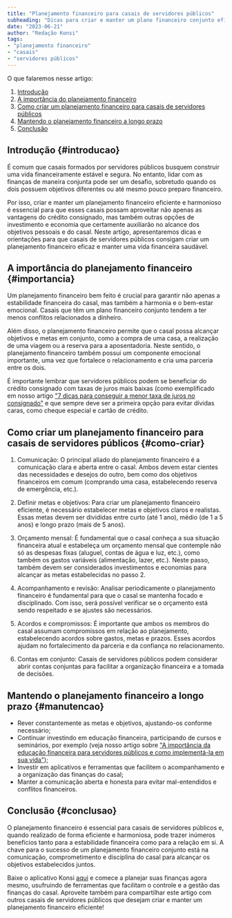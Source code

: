 ```yaml
---
title: "Planejamento financeiro para casais de servidores públicos"
subheading: "Dicas para criar e manter um plano financeiro conjunto eficiente e harmonioso"
date: "2023-06-21"
author: "Redação Konsi"
tags:
- "planejamento financeiro"
- "casais"
- "servidores públicos"
---
```


O que falaremos nesse artigo:

1. [Introdução](#introducao)
2. [A importância do planejamento financeiro](#importancia)
3. [Como criar um planejamento financeiro para casais de servidores públicos](#como-criar)
4. [Mantendo o planejamento financeiro a longo prazo](#manutencao)
5. [Conclusão](#conclusao)

## Introdução {#introducao}

É comum que casais formados por servidores públicos busquem construir uma vida financeiramente estável e segura. No entanto, lidar com as finanças de maneira conjunta pode ser um desafio, sobretudo quando os dois possuem objetivos diferentes ou até mesmo pouco preparo financeiro.

Por isso, criar e manter um planejamento financeiro eficiente e harmonioso é essencial para que esses casais possam aproveitar não apenas as vantagens do crédito consignado, mas também outras opções de investimento e economia que certamente auxiliarão no alcance dos objetivos pessoais e do casal. Neste artigo, apresentaremos dicas e orientações para que casais de servidores públicos consigam criar um planejamento financeiro eficaz e manter uma vida financeira saudável.

## A importância do planejamento financeiro {#importancia}

Um planejamento financeiro bem feito é crucial para garantir não apenas a estabilidade financeira do casal, mas também a harmonia e o bem-estar emocional. Casais que têm um plano financeiro conjunto tendem a ter menos conflitos relacionados a dinheiro.

Além disso, o planejamento financeiro permite que o casal possa alcançar objetivos e metas em conjunto, como a compra de uma casa, a realização de uma viagem ou a reserva para a aposentadoria. Neste sentido, o planejamento financeiro também possui um componente emocional importante, uma vez que fortalece o relacionamento e cria uma parceria entre os dois.

É importante lembrar que servidores públicos podem se beneficiar do crédito consignado com taxas de juros mais baixas (como exemplificado em nosso artigo ["7 dicas para conseguir a menor taxa de juros no consignado"](https://www.konsi.com.br/postagens/7-dicas-para-conseguir-a-menor-taxa-de-juros-no-consignado) e que sempre deve ser a primeira opção para evitar dívidas caras, como cheque especial e cartão de crédito.

## Como criar um planejamento financeiro para casais de servidores públicos {#como-criar}

1. Comunicação: O principal aliado do planejamento financeiro é a comunicação clara e aberta entre o casal. Ambos devem estar cientes das necessidades e desejos do outro, bem como dos objetivos financeiros em comum (comprando uma casa, estabelecendo reserva de emergência, etc.).

2. Definir metas e objetivos: Para criar um planejamento financeiro eficiente, é necessário estabelecer metas e objetivos claros e realistas. Essas metas devem ser divididas entre curto (até 1 ano), médio (de 1 a 5 anos) e longo prazo (mais de 5 anos).

3. Orçamento mensal: É fundamental que o casal conheça a sua situação financeira atual e estabeleça um orçamento mensal que contemple não só as despesas fixas (aluguel, contas de água e luz, etc.), como também os gastos variáveis (alimentação, lazer, etc.). Neste passo, também devem ser considerados investimentos e economias para alcançar as metas estabelecidas no passo 2.

4. Acompanhamento e revisão: Analisar periodicamente o planejamento financeiro é fundamental para que o casal se mantenha focado e disciplinado. Com isso, será possível verificar se o orçamento está sendo respeitado e se ajustes são necessários.

5. Acordos e compromissos: É importante que ambos os membros do casal assumam compromissos em relação ao planejamento, estabelecendo acordos sobre gastos, metas e prazos. Esses acordos ajudam no fortalecimento da parceria e da confiança no relacionamento.

6. Contas em conjunto: Casais de servidores públicos podem considerar abrir contas conjuntas para facilitar a organização financeira e a tomada de decisões.

## Mantendo o planejamento financeiro a longo prazo {#manutencao}

- Rever constantemente as metas e objetivos, ajustando-os conforme necessário;
- Continuar investindo em educação financeira, participando de cursos e seminários, por exemplo (veja nosso artigo sobre ["A importância da educação financeira para servidores públicos e como implementá-la em sua vida"](https://www.konsi.com.br/postagens/a-importancia-da-educao-financeira-para-servidores-pblicos-e-como-implement-la-em-sua-vida));
- Investir em aplicativos e ferramentas que facilitem o acompanhamento e a organização das finanças do casal;
- Manter a comunicação aberta e honesta para evitar mal-entendidos e conflitos financeiros.

## Conclusão {#conclusao}

O planejamento financeiro é essencial para casais de servidores públicos e, quando realizado de forma eficiente e harmoniosa, pode trazer inúmeros benefícios tanto para a estabilidade financeira como para a relação em si. A chave para o sucesso de um planejamento financeiro conjunto está na comunicação, comprometimento e disciplina do casal para alcançar os objetivos estabelecidos juntos.

Baixe o aplicativo Konsi [aqui](https://www.konsi.com.br/app) e comece a planejar suas finanças agora mesmo, usufruindo de ferramentas que facilitam o controle e a gestão das finanças do casal. Aproveite também para compartilhar este artigo com outros casais de servidores públicos que desejam criar e manter um planejamento financeiro eficiente!